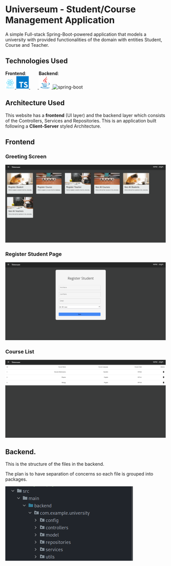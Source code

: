 # Universeum - Student/Course Management Application
A simple Full-stack Spring-Boot-powered application that models a university with provided functionalities of the domain with entities Student, Course and Teacher.

## Technologies Used

**Frontend**: &nbsp;&nbsp;&nbsp;&nbsp;&nbsp;&nbsp;&nbsp;&nbsp;  **Backend**: 
<br>
<a href="https://reactjs.org/" target="_blank" rel="noreferrer"> <img src="https://raw.githubusercontent.com/devicons/devicon/master/icons/react/react-original-wordmark.svg" alt="react" width="30" height="30"/> </a> 
 <a href="https://www.typescriptlang.org/" target="_blank" rel="noreferrer"> <img src="https://raw.githubusercontent.com/devicons/devicon/master/icons/typescript/typescript-original.svg" alt="typescript" width="40" height="40"/> </a> 
&nbsp; &nbsp;&nbsp;&nbsp;&nbsp;<a href="https://www.java.com" target="_blank" rel="noreferrer"> <img src="https://raw.githubusercontent.com/devicons/devicon/master/icons/java/java-original.svg" alt="java" width="40" height="40"/> </a>
<img src="https://user-images.githubusercontent.com/91271297/226071242-771bf926-eee6-43b2-9276-a2ac406cde0e.png" alt="spring-boot" width="35" height="35"/>

## Architecture Used

This website has a **frontend** (UI layer) and the backend layer which consists of the Controllers, Services and Repositories. This is an application built following a **Client-Server** styled Architecture.

## Frontend

### Greeting Screen
![First SignUp Page](assets/frontpage.png)

### Register Student Page

![Register Page](assets/register.png)

### Course List
![Register Page](assets/list.png)

## Backend.

This is the structure of the files in the backend.

The plan is to have separation of concerns so each file is grouped into packages.

![Structure Page](assets/file-structure.png)


